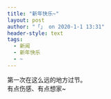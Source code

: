 ```yaml
---
title: "新年快乐~"
layout: post
author: "「」 on 2020-1-1 13:31"
header-style: text
tags:
  - 新闻
  - 新年快乐
  - ~
---
```


<head></head>
<body>
  第一次在这么远的地方过节。
 <br> 有点伤感、有点想家~
 <br>
</body>


